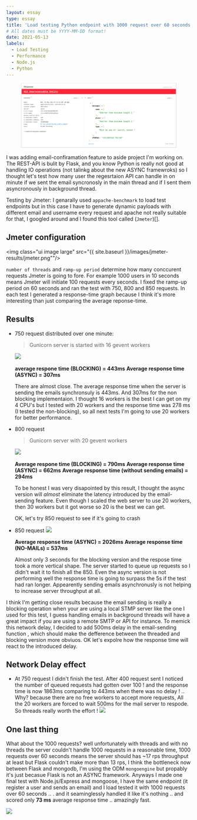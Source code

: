 ```yaml
---
layout: essay
type: essay
title: 'Load testing Python endpoint with 1000 request over 60 seconds'
# All dates must be YYYY-MM-DD format!
date: 2021-05-13
labels:
  - Load Testing
  - Performance
  - Node.js
  - Python
---
```


<figure class="ui image centered">
	<img src="../images/422.png">
</figure>

I was adding email-confiramation feature to aside project I'm working on. The REST-API is bulit by Flask, and you know Python is really not good at handling IO operations (not talinkg about the new ASYNC framewroks) so I thought let's test how many user the regesrtaion API can handle in on minute if we sent the email syncronosly in the main thread and if I sent them asyncronously in background thread.

Testing by Jmeter:
I genarally used `appache-benchmark` to load test endpoints but in this case I have to generate dynamic payloads with different email and username every request and apache not really suitable for that, I googled around and I found this tool called (`Jmeter`)[].

## Jmeter configuration

<img class="ui image large" src="{{ site.baseurl }}/images/jmeter-results/jmeter.png""/>

`number of threads` and `ramp-up period` determine how many conccurent requests Jmeter is going to fore. For example 1000 users in 10 seconds means Jmeter will initiate 100 requests every seconds.
I fixed the ramp-up period on 60 seconds and ran the test with 750, 800 and 850 requests. In each test I generated a response-time graph because I think it's more interesting than just comparing the average reponse-time.

## Results

- 750 request distributed over one minute:

  > Gunicorn server is started with 16 gevent workers

  <img class="ui image large" src="{{ site.baseurl }}/images/jmeter-results/750R-20W-MERGE.png"/>

  **average respone time (BLOCKING) = 443ms**
  **Average response time (ASYNC) = 307ms**

  There are almost close. The average response time when the server is sending the emails synchronsuly is 443ms. And 307ms for the non blocking implementaion.
  I thought 16 workers is the best I can get on my 4 CPU's but I tested with 20 workers and the response time was 278 ms (I tested the non-blocking), so all next tests I'm going to use 20 workers for better performance.

- 800 request

  > Gunicorn server with 20 gevent workers

   <img class="ui image large" src="{{ site.baseurl }}/images/jmeter-results/800R-20W-MERGE.png"/>

  **Average respone time (BLOCKING) = 790ms**
  **Average response time (ASYNC) = 662ms**
  **Average response time (without sending emails) = 294ms**

  To be honest I was very disapointed by this result, I thought the async version will _almost_ eliminate the latency introduced by the email-sending feature.
  Even though I scaled the web server to use 20 workers, then 30 workers but it got worse so 20 is the best we can get.

  OK, let's try 850 request to see if it's going to crash

- 850 request
  <img class="ui image large" src="{{ site.baseurl }}/images/jmeter-results/850-20W-MERGE.png"/>

  **Average response time (ASYNC) = 2026ms**
  **Average response time (NO-MAILs) = 537ms**

  Almost only 3 seconds for the blocking version and the respose time took a more vertical shape. The server started to queue up requests so I didn't wait it to finish all the 850. Even the async version is not performing well the response time is going to surpass the 5s if the test had ran longer. Appearently sending emails asynchronusly is not helping to increase server throughput at all.

I think I'm getting close results because the email sending is really a blocking operation when your are using a local STMP server like the one I used for this test, I guess handling emails in background threads will have a great impact if you are using a remote SMTP or API for instance. To memick this network delay, I decided to add 500ms delay in the email-sending function , which should make the defference between the threaded and blocking version more obviuos.
OK let's expolre how the response time will react to the introduced delay.

## Network Delay effect

- At 750 request
  I didn't finish the test. After 400 request sent I noticed the number of queued requests had gotten over 100 ! and the response time is now 1863ms comparing to 443ms when there was no delay ! .. Why? because there are no free workers to accept more requests, All the 20 workers are forced to wait 500ms for the mail server to respode. So threads really worth the effort !
  <img class="ui image large" src="{{ site.baseurl }}/images/jmeter-results/DELAY-750R.png"/>

## One last thing

What about the 1000 requests? well unfortunately with threads and with no threads the server couldn't handle 1000 requests in a reasonable time, 1000 requests over 60 seconds means the server should has ~17 rps throughput at least but Flask couldn't make more than 13 rps, I think the bottleneck now between Flask and mongodb, I'm using the ODM `mongoengine` but propably it's just becasue Flask is not an ASYNC framework. Anyways I made one final test with Node.js/Express and mongoose, I have the same endpoint (it register a user and sends an email) and I load tested it with 1000 requests over 60 seconds .. . and it seaminglessly handled it like it's nothing .. and scored only **73 ms** average response time .. amazingly fast.

  <img class="ui image large" src="{{ site.baseurl }}/images/jmeter-results/NODE-PYTHON.png"/>

